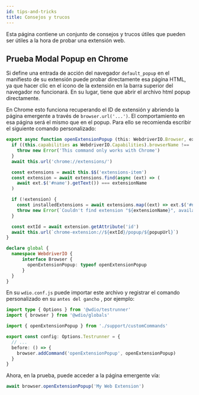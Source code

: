 ```yaml
---
id: tips-and-tricks
title: Consejos y trucos
---
```


Esta página contiene un conjunto de consejos y trucos útiles que pueden ser útiles a la hora de probar una extensión web.

## Prueba Modal Popup en Chrome

Si define una entrada de acción del navegador `default_popup` en el manifiesto de su extensión [](https://developer.mozilla.org/en-US/docs/Mozilla/Add-ons/WebExtensions/manifest.json/browser_action) puede probar directamente esa página HTML, ya que hacer clic en el icono de la extensión en la barra superior del navegador no funcionará. En su lugar, tiene que abrir el archivo html popup directamente.

En Chrome esto funciona recuperando el ID de extensión y abriendo la página emergente a través de `browser.url('...')`. El comportamiento en esa página será el mismo que en el popup. Para ello se recomienda escribir el siguiente comando personalizado:

```ts customCommand.ts
export async function openExtensionPopup (this: WebdriverIO.Browser, extensionName: string, popupUrl = 'index.html') {
  if ((this.capabilities as WebdriverIO.Capabilities).browserName !== 'chrome') {
    throw new Error('This command only works with Chrome')
  }
  await this.url('chrome://extensions/')

  const extensions = await this.$$('extensions-item')
  const extension = await extensions.find(async (ext) => (
    await ext.$('#name').getText()) === extensionName
  )

  if (!extension) {
    const installedExtensions = await extensions.map((ext) => ext.$('#name').getText())
    throw new Error(`Couldn't find extension "${extensionName}", available installed extensions are "${installedExtensions.join('", "')}"`)
  }

  const extId = await extension.getAttribute('id')
  await this.url(`chrome-extension://${extId}/popup/${popupUrl}`)
}

declare global {
  namespace WebdriverIO {
      interface Browser {
        openExtensionPopup: typeof openExtensionPopup
      }
  }
}
```

En su `wdio.conf.js` puede importar este archivo y registrar el comando personalizado en su `antes del gancho` , por ejemplo:

```ts wdio.conf.ts
import type { Options } from '@wdio/testrunner'
import { browser } from '@wdio/globals'

import { openExtensionPopup } from './support/customCommands'

export const config: Options.Testrunner = {
  // ...
  before: () => {
    browser.addCommand('openExtensionPopup', openExtensionPopup)
  }
}
```

Ahora, en la prueba, puede acceder a la página emergente vía:

```ts
await browser.openExtensionPopup('My Web Extension')
```
